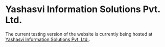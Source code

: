 # Yashasvi Information Solutions Pvt. Ltd.

The current testing version of the website is currently being hosted at [Yashasvi Information Solutions Pvt. Ltd.](https://yashasvicoin.000webhostapp.com/index.html). 
